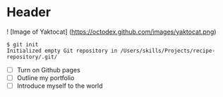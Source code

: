 # Header 
! [Image of Yaktocat] (https://octodex.github.com/images/yaktocat.png)
```
$ git init
Initialized empty Git repository in /Users/skills/Projects/recipe-repository/.git/
```
- [ ] Turn on Github pages
- [ ] Outline my portfolio
- [ ] Introduce myself to the world
